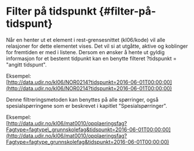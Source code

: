 # Filter på tidspunkt {#filter-på-tidspunt}

Når en henter ut et element i rest-grensesnittet \(kl06/kode\) vil alle relasjoner for dette elementet vises. Det vil si at utgåtte, aktive og koblinger for fremtiden er med i listene. Dersom en ønsker å hente ut gyldig informasjon for et bestemt tidpunkt kan en benytte filteret ?tidspunkt = "angitt tidspunt".

Eksempel:  
[http://data.udir.no/kl06/NOR0214?tidspunkt=2016-06-01T00:00:00](http://data.udir.no/kl06/NOR0214?tidspunkt=2016-06-01T00:00:00)

Denne filtreringsmetoden kan benyttes på alle spørringer, også spesialspørringene som er beskrevet i kapitlet "Spesialspørringer".

Eksempel:  
[http://data.udir.no/kl06/mat0010/opplaeringsfag?Fagtype=fagtype\_grunnskolefag&tidspunkt=2016-06-01T00:00:00](http://data.udir.no/kl06/mat0010/opplaeringsfag?Fagtype=fagtype_grunnskolefag&tidspunkt=2016-06-01T00:00:00)

